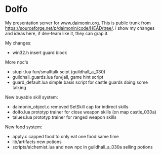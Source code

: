 # Dolfo
My presentation server for www.daimonin.org.
This is public trunk from https://sourceforge.net/p/daimonin/code/HEAD/tree/.
I show my changes and ideas here, if dev-team like it, they can grap it.

My changes:
- win32.h insert guard block

More npc's
- stupir.lua fun/smalltalk scipt (guildhall_a_030)
- guildhall_guards.lua fun/jail, game hint script
- guard_default.lua simple basis script for castle guards doing some talking

New buyable skill system:
- daimonin_object.c removed SetSkill cap for indirect skills
- dolfo.lua prototyp trainer for close weapon skills (on map castle_030a)
- talues.lua prototyp trainer for ranged weapon skills

New food system:
- apply.c capped food to only eat one food same time
- lib/artifacts new potions
- scripts/alchemist.lua and new npc in guildhall_a_030a selling potions

